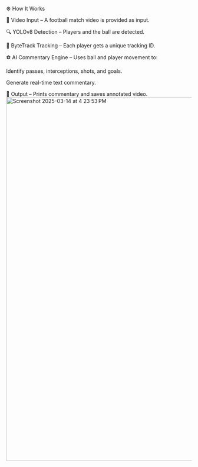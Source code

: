 ⚙️ How It Works

🎥 Video Input – A football match video is provided as input.

🔍 YOLOv8 Detection – Players and the ball are detected.

🎯 ByteTrack Tracking – Each player gets a unique tracking ID.

⚽ AI Commentary Engine – Uses ball and player movement to:

Identify passes, interceptions, shots, and goals.

Generate real-time text commentary.

📄 Output – Prints commentary and saves annotated video.
<img width="983" alt="Screenshot 2025-03-14 at 4 23 53 PM" src="https://github.com/user-attachments/assets/d5772fe8-6c48-4e53-a5e7-3afbe0af6edf" />

